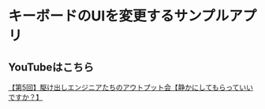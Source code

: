 #  キーボードのUIを変更するサンプルアプリ

## YouTubeはこちら

[【第5回】駆け出しエンジニアたちのアウトプット会【静かにしてもらっていいですか？】](https://youtu.be/ScRoULDPisI)

